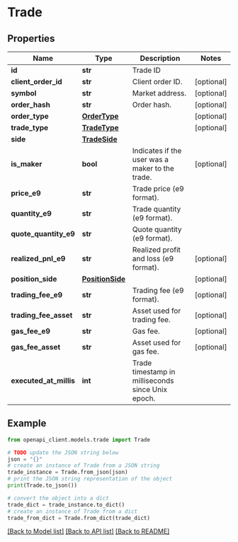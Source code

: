 # Trade


## Properties

Name | Type | Description | Notes
------------ | ------------- | ------------- | -------------
**id** | **str** | Trade ID | 
**client_order_id** | **str** | Client order ID. | [optional] 
**symbol** | **str** | Market address. | [optional] 
**order_hash** | **str** | Order hash. | [optional] 
**order_type** | [**OrderType**](OrderType.md) |  | [optional] 
**trade_type** | [**TradeType**](TradeType.md) |  | [optional] 
**side** | [**TradeSide**](TradeSide.md) |  | 
**is_maker** | **bool** | Indicates if the user was a maker to the trade. | [optional] 
**price_e9** | **str** | Trade price (e9 format). | 
**quantity_e9** | **str** | Trade quantity (e9 format). | 
**quote_quantity_e9** | **str** | Quote quantity (e9 format). | 
**realized_pnl_e9** | **str** | Realized profit and loss (e9 format). | [optional] 
**position_side** | [**PositionSide**](PositionSide.md) |  | [optional] 
**trading_fee_e9** | **str** | Trading fee (e9 format). | [optional] 
**trading_fee_asset** | **str** | Asset used for trading fee. | [optional] 
**gas_fee_e9** | **str** | Gas fee. | [optional] 
**gas_fee_asset** | **str** | Asset used for gas fee. | [optional] 
**executed_at_millis** | **int** | Trade timestamp in milliseconds since Unix epoch. | 

## Example

```python
from openapi_client.models.trade import Trade

# TODO update the JSON string below
json = "{}"
# create an instance of Trade from a JSON string
trade_instance = Trade.from_json(json)
# print the JSON string representation of the object
print(Trade.to_json())

# convert the object into a dict
trade_dict = trade_instance.to_dict()
# create an instance of Trade from a dict
trade_from_dict = Trade.from_dict(trade_dict)
```
[[Back to Model list]](../README.md#documentation-for-models) [[Back to API list]](../README.md#documentation-for-api-endpoints) [[Back to README]](../README.md)


